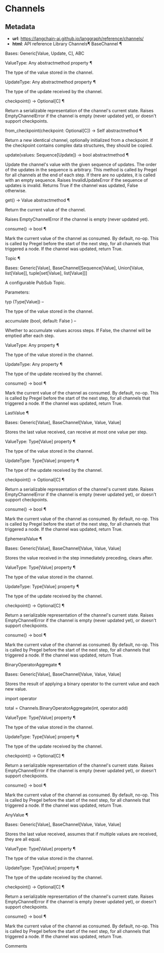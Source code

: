 # Channels



## Metadata

- **url**: https://langchain-ai.github.io/langgraph/reference/channels/
- **html**: API reference
Library
Channels¶
 BaseChannel ¶

Bases: Generic[Value, Update, C], ABC

 ValueType: Any abstractmethod property ¶

The type of the value stored in the channel.

 UpdateType: Any abstractmethod property ¶

The type of the update received by the channel.

 checkpoint() -> Optional[C] ¶

Return a serializable representation of the channel's current state. Raises EmptyChannelError if the channel is empty (never updated yet), or doesn't support checkpoints.

 from_checkpoint(checkpoint: Optional[C]) -> Self abstractmethod ¶

Return a new identical channel, optionally initialized from a checkpoint. If the checkpoint contains complex data structures, they should be copied.

 update(values: Sequence[Update]) -> bool abstractmethod ¶

Update the channel's value with the given sequence of updates. The order of the updates in the sequence is arbitrary. This method is called by Pregel for all channels at the end of each step. If there are no updates, it is called with an empty sequence. Raises InvalidUpdateError if the sequence of updates is invalid. Returns True if the channel was updated, False otherwise.

 get() -> Value abstractmethod ¶

Return the current value of the channel.

Raises EmptyChannelError if the channel is empty (never updated yet).

 consume() -> bool ¶

Mark the current value of the channel as consumed. By default, no-op. This is called by Pregel before the start of the next step, for all channels that triggered a node. If the channel was updated, return True.

 Topic ¶

Bases: Generic[Value], BaseChannel[Sequence[Value], Union[Value, list[Value]], tuple[set[Value], list[Value]]]

A configurable PubSub Topic.

Parameters:

typ (Type[Value]) – 

The type of the value stored in the channel.

accumulate (bool, default: False ) – 

Whether to accumulate values across steps. If False, the channel will be emptied after each step.

 ValueType: Any property ¶

The type of the value stored in the channel.

 UpdateType: Any property ¶

The type of the update received by the channel.

 consume() -> bool ¶

Mark the current value of the channel as consumed. By default, no-op. This is called by Pregel before the start of the next step, for all channels that triggered a node. If the channel was updated, return True.

 LastValue ¶

Bases: Generic[Value], BaseChannel[Value, Value, Value]

Stores the last value received, can receive at most one value per step.

 ValueType: Type[Value] property ¶

The type of the value stored in the channel.

 UpdateType: Type[Value] property ¶

The type of the update received by the channel.

 checkpoint() -> Optional[C] ¶

Return a serializable representation of the channel's current state. Raises EmptyChannelError if the channel is empty (never updated yet), or doesn't support checkpoints.

 consume() -> bool ¶

Mark the current value of the channel as consumed. By default, no-op. This is called by Pregel before the start of the next step, for all channels that triggered a node. If the channel was updated, return True.

 EphemeralValue ¶

Bases: Generic[Value], BaseChannel[Value, Value, Value]

Stores the value received in the step immediately preceding, clears after.

 ValueType: Type[Value] property ¶

The type of the value stored in the channel.

 UpdateType: Type[Value] property ¶

The type of the update received by the channel.

 checkpoint() -> Optional[C] ¶

Return a serializable representation of the channel's current state. Raises EmptyChannelError if the channel is empty (never updated yet), or doesn't support checkpoints.

 consume() -> bool ¶

Mark the current value of the channel as consumed. By default, no-op. This is called by Pregel before the start of the next step, for all channels that triggered a node. If the channel was updated, return True.

 BinaryOperatorAggregate ¶

Bases: Generic[Value], BaseChannel[Value, Value, Value]

Stores the result of applying a binary operator to the current value and each new value.

import operator



total = Channels.BinaryOperatorAggregate(int, operator.add)

 ValueType: Type[Value] property ¶

The type of the value stored in the channel.

 UpdateType: Type[Value] property ¶

The type of the update received by the channel.

 checkpoint() -> Optional[C] ¶

Return a serializable representation of the channel's current state. Raises EmptyChannelError if the channel is empty (never updated yet), or doesn't support checkpoints.

 consume() -> bool ¶

Mark the current value of the channel as consumed. By default, no-op. This is called by Pregel before the start of the next step, for all channels that triggered a node. If the channel was updated, return True.

 AnyValue ¶

Bases: Generic[Value], BaseChannel[Value, Value, Value]

Stores the last value received, assumes that if multiple values are received, they are all equal.

 ValueType: Type[Value] property ¶

The type of the value stored in the channel.

 UpdateType: Type[Value] property ¶

The type of the update received by the channel.

 checkpoint() -> Optional[C] ¶

Return a serializable representation of the channel's current state. Raises EmptyChannelError if the channel is empty (never updated yet), or doesn't support checkpoints.

 consume() -> bool ¶

Mark the current value of the channel as consumed. By default, no-op. This is called by Pregel before the start of the next step, for all channels that triggered a node. If the channel was updated, return True.

Comments
